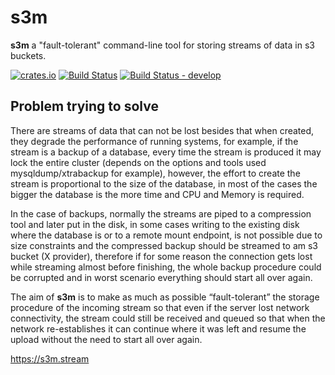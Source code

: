# s3m

**s3m** a "fault-tolerant" command-line tool for storing streams of data in s3 buckets.

[![crates.io](https://img.shields.io/crates/v/s3m.svg)](https://crates.io/crates/s3m)
[![Build Status](https://travis-ci.org/s3m/s3m.svg?branch=master)](https://travis-ci.org/s3m/s3m)
[![Build Status - develop](https://github.com/s3m/s3m/workflows/build/badge.svg?branch=develop)](https://github.com/s3m/s3m/actions)


## Problem trying to solve

There are streams of data that can not be lost besides that when created,
they degrade the performance of running systems, for example, if the stream
is a backup of a database, every time the stream is produced it may lock the
entire cluster (depends on the options and tools used mysqldump/xtrabackup for
example), however, the effort to create the stream is proportional to the size
of the database, in most of the cases the bigger the database is the more time
and CPU and Memory is required.

In the case of backups, normally the streams are piped to a compression tool
and later put in the disk, in some cases writing to the existing disk where
the database is or to a remote mount endpoint, is not possible due to size
constraints and the compressed backup should be streamed to am s3 bucket (X
provider), therefore if for some reason the connection gets lost while streaming
almost before finishing, the whole backup procedure could be corrupted and in
worst scenario everything should start all over again.

The aim of **s3m** is to make as much as possible “fault-tolerant” the storage
procedure of the incoming stream so that even if the server lost network
connectivity, the stream could still be received and queued so that when the
network re-establishes it can continue where it was left and resume the upload
without the need to start all over again.

https://s3m.stream

